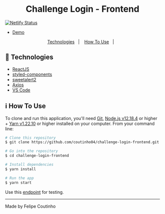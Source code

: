 <h1 align="center">
  Challenge Login - Frontend
</h1>

[![Netlify Status](https://api.netlify.com/api/v1/badges/39f6182d-6c94-4c0a-9f52-d421434c011d/deploy-status)](https://app.netlify.com/sites/naughty-hugle-ce7983/deploys)
- [Demo](https://challenge-login-frontend.netlify.app/)

<p align="center">
  <a href="#rocket-technologies">Technologies</a>&nbsp;&nbsp;&nbsp;|&nbsp;&nbsp;&nbsp;
  <a href="#information_source-how-to-use">How To Use</a>&nbsp;&nbsp;&nbsp;|&nbsp;&nbsp;&nbsp;
</p>


## :rocket: Technologies

- [ReactJS](https://reactjs.org/)
- [styled-components](https://www.styled-components.com/)
- [sweetalert2](https://sweetalert2.github.io/)
- [Axios](https://github.com/axios/axios)
- [VS Code][vc]

## :information_source: How To Use

To clone and run this application, you'll need [Git](https://git-scm.com), [Node.js v12.18.4][nodejs] or higher + [Yarn v1.22.10][yarn] or higher installed on your computer. From your command line:

```bash
# Clone this repository
$ git clone https://github.com/coutinho04/challenge-login-frontend.git

# Go into the repository
$ cd challenge-login-frontend

# Install dependencies
$ yarn install

# Run the app
$ yarn start

```
Use this [endpoint][mockapi.io] for testing.

---

Made by Felipe Coutinho

[nodejs]: https://nodejs.org/
[yarn]: https://yarnpkg.com/
[vc]: https://code.visualstudio.com/
[mockapi.io]: https://602ed55b4410730017c515c7.mockapi.io/users
